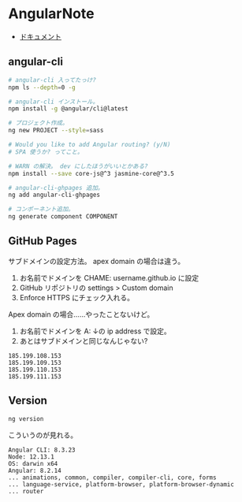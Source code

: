 AngularNote
===

- [ドキュメント](https://angular.jp/docs)

## angular-cli

```bash
# angular-cli 入ってたっけ?
npm ls --depth=0 -g

# angular-cli インストール。
npm install -g @angular/cli@latest

# プロジェクト作成。
ng new PROJECT --style=sass

# Would you like to add Angular routing? (y/N)
# SPA 使うか? ってこと。

# WARN の解決。 dev にしたほうがいいとかある?
npm install --save core-js@^3 jasmine-core@^3.5

# angular-cli-ghpages 追加。
ng add angular-cli-ghpages

# コンポーネント追加。
ng generate component COMPONENT
```

## GitHub Pages

サブドメインの設定方法。 apex domain の場合は違う。

1. お名前でドメインを CHAME: username.github.io に設定
1. GitHub リポジトリの settings > Custom domain
1. Enforce HTTPS にチェック入れる。

Apex domain の場合……やったことないけど。

1. お名前でドメインを A: ↓の ip address で設定。
1. あとはサブドメインと同じなんじゃない?

```plaintext
185.199.108.153
185.199.109.153
185.199.110.153
185.199.111.153
```

## Version

```bash
ng version
```

こういうのが見れる。

```plaintext
Angular CLI: 8.3.23
Node: 12.13.1
OS: darwin x64
Angular: 8.2.14
... animations, common, compiler, compiler-cli, core, forms
... language-service, platform-browser, platform-browser-dynamic
... router
```
